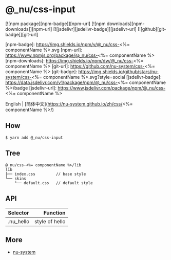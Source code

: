 # @\_nu/css-input

[![npm package][npm-badge]][npm-url]
[![npm downloads][npm-downloads]][npm-url]
[![jsdelivr][jsdelivr-badge]][jsdelivr-url]
[![github][git-badge]][git-url]

[npm-badge]: https://img.shields.io/npm/v/@_nu/css-<%= componentName %>.svg
[npm-url]: https://www.npmjs.org/package/@_nu/css-<%= componentName %>
[npm-downloads]: https://img.shields.io/npm/dw/@_nu/css-<%= componentName %>
[git-url]: https://github.com/nu-system/css-<%= componentName %>
[git-badge]: https://img.shields.io/github/stars/nu-system/css-<%= componentName %>.svg?style=social
[jsdelivr-badge]: https://data.jsdelivr.com/v1/package/npm/@_nu/css-<%= componentName %>/badge
[jsdelivr-url]: https://www.jsdelivr.com/package/npm/@_nu/css-<%= componentName %>

English | [简体中文](https://nu-system.github.io/zh/css/<%= componentName %>/)

## How

```
$ yarn add @_nu/css-input
```

## Tree

```
@_nu/css-<%= componentName %>/lib
lib
├── index.css         // base style
└── skins
    └── default.css   // default style
```

## API

| Selector            |           Function |
| :------------------ | -----------------: |
| .nu_hello           |     style of hello |


## More

- [nu-system](https://nu-system.github.io/)
